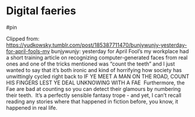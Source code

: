 # Digital faeries

#pin

Clipped from: https://yudkowsky.tumblr.com/post/185387711470/bunjywunjy-yesterday-for-april-fools-my
bunjywunjy:
yesterday for April Fool’s my workplace had a short training article on recognizing computer-generated faces from real ones and one of the tricks mentioned was “count the teeth” and I just wanted to say that it’s both ironic and kind of horrifying how society has unwittingly cycled right back to IF YE MEET A MAN ON THE ROAD, COUNT HIS FINGERS LEST YE DEAL UNKNOWING WITH A FAE 
Furthermore, the Fae are bad at counting so you can detect their glamours by numbering their teeth.  It’s a perfectly sensible fantasy trope - and yet, I can’t recall reading any stories where that happened in fiction before, you know, it happened in real life.
